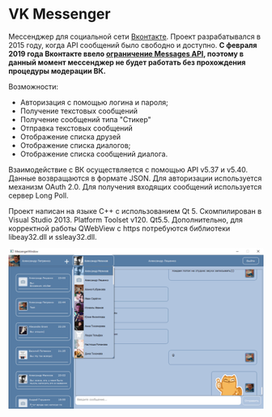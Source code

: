 # VK Messenger

Мессенджер для социальной сети [Вконтакте](https://vk.com/). Проект разрабатывался в 2015 году, когда API сообщений было свободно и доступно. **С февраля 2019 года Вконтакте ввело [ограничение Messages API](https://vk.com/dev/messages_api), поэтому в данный момент мессенджер не будет работать без прохождения процедуры модерации ВК.**

Возможности:
* Авторизация с помощью логина и пароля;
* Получение текстовых сообщений
* Получение сообщений типа "Стикер"
* Отправка текстовых сообщений
*	Отображение списка друзей
*	Отображение списка диалогов;
*	Отображение списка сообщений диалога.

Взаимодействие с ВК осуществляется с помощью API v5.37 и v5.40. Данные возвращаются в формате JSON. Для авторизации используется механизм OAuth 2.0. Для получения входящих сообщений используется сервер Long Poll.

Проект написан на языке C++ с использованием Qt 5. Скомпилирован в Visual Studio 2013. Platform Toolset v120. Qt5.5. Дополнительно, для корректной работы QWebView с https потребуются библиотеки libeay32.dll и ssleay32.dll.

![Main Screen](img/main-screen.png)
